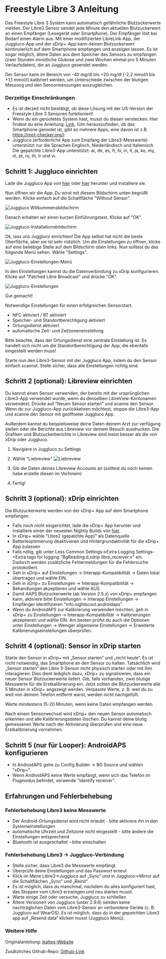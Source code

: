 # Freestyle Libre 3 Anleitung

Das Freestyle Libre 3 System kann automatisch gefährliche Blutzuckerwerte melden. Der Libre3 Sensor sendet jede Minute den aktuellen Blutzuckerwert an einen Empfänger (Lesegerät oder Smartphone). Der Empfänger löst bei Bedarf einen Alarm aus. Mit einer modifizierten LibreLink-App, der Juggluco-App und der xDrip+-App kann deinen Blutzuckerwert kontinuierlich auf dem Smartphone empfangen und anzeigen lassen. Es ist sogar möglich, ältere Daten aus dem Speicher des Sensors zu empfangen (zwei Stunden minütliche Glukose und zwei Wochen einmal pro 5 Minuten Verlaufsdaten), die an Juggluco gesendet werden.

Der Sensor kann im Bereich von -40 mg/dl bis +20 mg/dl (-2,2 mmol/l bis +1,1 mmol/l) kalibriert werden, um Unterschiede zwischen der blutigen Messung und den Sensormessungen auszugleichen.

### Derzeitige Einschränkungen

- Es ist derzeit nicht bestätigt, ob diese Lösung mit der US-Version der Freestyle Libre 3 Sensoren funktioniert!
- Wenn du ein gerootetes System hast, musst du diesen verstecken. Hier findest du eine Anleitung: [Link](https://www.reddit.com/r/Freestylelibre/comments/s22vlr/comment/hw2p4th/?utm_source=share\&utm_medium=web2x\&context=3).
  (Um herauszufinden, ob das Smartphone gerootet ist, gibt es mehrere Apps, eine davon ist z.B. https://root-checker.org/)
- Juggluco (erforderliche App zum Empfang der Libre3-Messwerte) unterstützt nur die Sprachen Englisch, Niederländisch und Italienisch. Die gepatchte Libre3-App unterstützt: ar, de, es, fr, hi, in, it, ja, ko, my, nl, pt, ru, th, tr und vi.




## Schritt 1: Juggluco einrichten

Lade die Juggluco App von [hier](https://github.com/maheini/FreeStyle-Libre-3-patch/raw/main/Juggluco-solution/versions/latest/Juggluco.apk) oder [hier](http://jkaltes.byethost16.com/Juggluco/download.html?i=1) herunter und installiere sie.

Nun öffnen wir die App. Du wirst mit diesem Bildschirm unten begrüßt werden. Klicke einfach auf die Schaltfläche "Without Sensor".

![Juggluco Willkommensbildschirm](../images/step\_8.jpg)

Danach erhalten wir einen kurzen Einführungstext. Klicke auf "OK".

![Juggluco-Installationsbildschirm](../images/step\_9.jpg)

Ok, lass uns Juggluco einrichten! Die App selbst hat nicht die beste Oberfläche, aber sie ist sehr nützlich. Um die Einstellungen zu öffnen, klicke auf eine beliebige Stelle auf dem Bildschirm oben links. Nun solltest du das folgende Menü sehen. Wähle "Settings".

![Juggluco-Einstellungen-Menü](../images/step\_10.jpg)

In den Einstellungen kannst du die Datenverbindung zu xDrip konfigurieren. Klicke auf "Patched Libre Broadcast" und drücke "OK".

![Juggluco-Einstellungen](../images/step\_11.jpg)


Gut gemacht!

Notwendige Einstellungen für einen erfolgreichen Sensorstart:

- NFC aktiviert / BT aktiviert
- Speicher- und Standortberechtigung aktiviert
- Ortungsdienst aktiviert
- automatische Zeit- und Zeitzoneneinstellung

Bitte beachte, dass der Ortungsdienst eine zentrale Einstellung ist. Es handelt sich nicht um die Standortberechtigung der App, die ebenfalls eingestellt werden muss!

Starte nun den Libre3-Sensor mit der Juggluco App, indem du den Sensor einfach scannst. Stelle  sicher, dass alle Einstellungen richtig sind. 

## Schritt 2 (optional): Libreview einrichten

Du kannst einen Sensor verwenden, der bereits mit der ursprünglichen Libre3-App verwendet wurde, wenn du denselben LibreView-Kontonamen verwendest. Drücke auf "Neuen Sensor starten" und scanne den Sensor. Wenn du zur Juggluco-App zurückkehren möchtest, stoppe die Libre3-App und scanne den Sensor mit geöffneter Juggluco App.

Außerdem kannst du beispielsweise deine Daten deinem Arzt zur verfügung stellen oder die Berichte aus Libreview vor deinem Besuch ausdrucken. Die Grafiken und Blutzuckerberichte in Libreview sind meist besser als die von xDrip oder Juggluco.

1. Navigiere in Juggluco zu Settings
2. Wähle "Liebreview"
![Liebreview](../images/step\_12.jpg)
 
3. Gib die Daten deines Libreview Accounts an (solltest du noch keinen habe erstelle diesen im Vorhinein)
4. Fertig!

## Schritt 3 (optional): xDrip einrichten

Die Blutzuckerwerte werden von der xDrip+ App auf dem Smartphone empfangen.

- Falls noch nicht eingerichtet, lade die xDrip+ App herunter und installiere einen der neuesten Nightly Builds von [hier](https://github.com/NightscoutFoundation/xDrip/releases).
- In xDrip+ wähle "Libre2 (gepatchte App)" als Datenquelle
- Batterieoptimierung deaktivieren und Hintergrundaktivität für die xDrip+ App zulassen
- Falls nötig, gib unter Less Common Settings->Extra Logging Settings->Extra tags for logging "BgReading:d,xdrip libre_receiver:v" ein. Dadurch werden zusätzliche Fehlermeldungen für die Fehlersuche protokolliert.
- Geh in xDrip+ auf Einstellungen -> Interapp-Kompatibilität -> Daten lokal übertragen und wähle EIN.
- Geh in xDrip+ zu Einstellungen -> Interapp-Kompatibilität -> Behandlungen akzeptieren und wähle AUS.
- Damit AAPS Blutzuckerwerte (ab Version 2.5.x) von xDrip+ empfangen kann, aktiviere bitte Einstellungen -> Interapp Einstellungen -> Empfänger identifizieren "info.nightscout.androidaps".
- Wenn du AndroidAPS zur Kalibrierung verwenden möchten, geh in xDrip+ zu Einstellungen -> Interapp-Kompatibilität -> Kalibrierungen akzeptieren und wähle EIN. Am besten prüfst du auch die Optionen unter Einstellungen -> Weniger allgemeine Einstellungen -> Erweiterte Kalibrierungseinstellungen überprüfen.

## Schritt 4 (optional): Sensor in xDrip starten

Starte den Sensor in xDrip+ mit „Sensor starten“ und „nicht heute“. Es ist nicht notwendig, das Smartphone an den Sensor zu halten. Tatsächlich wird „Sensor starten“ den Libre 3-Sensor nicht physisch starten oder mit ihm interagieren. Dies dient lediglich dazu, xDrip+ zu signalisieren, dass ein neuer Sensor Blutzuckerwerte liefert. Gib, falls vorhanden, zwei blutige Messwerte für die Erstkalibrierung ein. Jetzt sollten die Blutzuckerwerte alle 5 Minuten in xDrip+ angezeigt werden. Verpasste Werte, z. B. weil du zu weit von deinem Telefon entfernt warst, werden nicht nachgefüllt.

Warte mindestens 15-20 Minuten, wenn keine Daten empfangen werden.

Nach einem Sensorwechsel wird xDrip+ den neuen Sensor automatisch erkennen und alle Kalibrierungsdaten löschen. Du kannst deine blutig gemessenen Werte nach der Aktivierung überprüfen und eine neue Erstkalibrierung vornehmen.

## Schritt 5 (nur für Looper): AndroidAPS konfigurieren

- In AndroidAPS gehe zu Config Builder -> BG Source und wählen "xDrip+".
- Wenn AndroidAPS keine Werte empfängt, wenn sich das Telefon im Flugmodus befindet, verwende "Identify receiver".

## Erfahrungen und Fehlerbehebung

### Fehlerbehebung Libre3 keine Messwerte

- Der Android-Ortungsdienst wird nicht erlaubt - bitte aktiviere ihn in den Systemeinstellungen
- automatische Uhrzeit und Zeitzone nicht eingestellt - bitte ändere die Einstellungen entsprechend
- Bluetooth ist ausgeschaltet - bitte einschalten

### Fehlerbehebung Libre3 -> Juggluco-Verbindung

- Stelle sicher, dass Libre3 die Messwerte empfängt
- Überprüfe deine Einstellungen und das Passwort erneut
- Klick im Mene Libre3->Juggluco auf „Sync“ und in Juggluco->Mirror auf die Schaltflächen „Sync“ und „Reinit“.
- Es ist möglich, dass du manchmal, nachdem du alles konfiguriert hast, das Stoppen vom Libre3 erzwingen und neu starten musst.
- Warte einige Zeit oder versuche, Juggluco zu schließen
- Ältere Versionen von Juggluco (unter 2.9.6) senden keine nachträglichen Daten vom Libre3-Sensor an verbundene Geräte (z. B. Juggluco auf WearOS). Es ist möglich, dass du in der gepatchten Libre3 app auf „Resend data“ klicken musst (Juggluco Menü).

### Weitere Hilfe

Originalanleitung: [jkaltes-Website](http://jkaltes.byethost16.com/Juggluco/libre3/)

Zusätzliches Github-Repo: [Github-Link](https://github.com/maheini/FreeStyle-Libre-3-patch)
